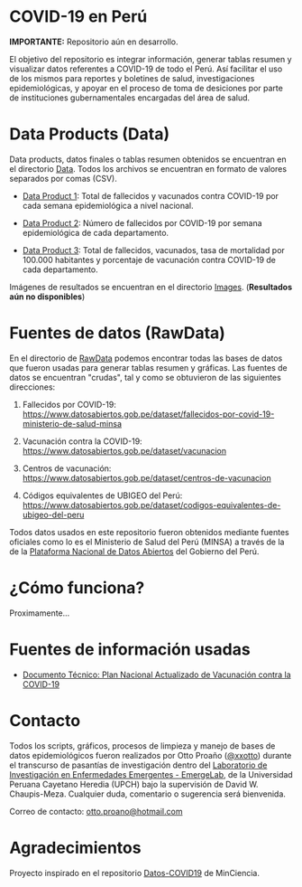 # COVID-19 en Perú

**IMPORTANTE:** Repositorio aún en desarrollo.

El objetivo del repositorio es integrar información, generar tablas resumen y visualizar datos referentes a COVID-19 de todo el Perú. Así facilitar el uso de los mismos para reportes y boletines de salud, investigaciones epidemiológicas, y apoyar en el proceso de toma de desiciones por parte de instituciones gubernamentales encargadas del área de salud.

# Data Products (Data)

Data products, datos finales o tablas resumen obtenidos se encuentran en el directorio [Data](https://github.com/xxotto/covid19-peru/tree/main/Data). Todos los archivos se encuentran en formato de valores separados por comas (CSV).

   - [Data Product 1](Data/epi_weeks.csv): Total de fallecidos y vacunados contra COVID-19 por cada semana epidemiológica a nivel nacional.
   
   - [Data Product 2](Data/fallecidos_departamentos_semanasEpi.csv): Número de fallecidos por COVID-19 por semana epidemiológica de cada departamento.

   - [Data Product 3](Data/vac_fal_x_departamento.csv): Total de fallecidos, vacunados, tasa de mortalidad por 100.000 habitantes y porcentaje de vacunación contra COVID-19 de cada departamento.

Imágenes de resultados se encuentran en el directorio [Images](). (**Resultados aún no disponibles**)

# Fuentes de datos (RawData)

En el directorio de [RawData](https://github.com/xxotto/covid19-peru/tree/main/RawData) podemos encontrar todas las bases de datos que fueron usadas para generar tablas resumen y gráficas. Las fuentes de datos se encuentran "crudas", tal y como se obtuvieron de las siguientes direcciones:

1. Fallecidos por COVID-19: 
   https://www.datosabiertos.gob.pe/dataset/fallecidos-por-covid-19-ministerio-de-salud-minsa
   
2. Vacunación contra la COVID-19: 
   https://www.datosabiertos.gob.pe/dataset/vacunacion
   
3. Centros de vacunación:
   https://www.datosabiertos.gob.pe/dataset/centros-de-vacunacion
   
4. Códigos equivalentes de UBIGEO del Perú:
   https://www.datosabiertos.gob.pe/dataset/codigos-equivalentes-de-ubigeo-del-peru

Todos datos usados en este repositorio fueron obtenidos mediante fuentes oficiales como lo es el Ministerio de Salud del Perú (MINSA) a través de la de la [Plataforma Nacional de Datos Abiertos](https://www.datosabiertos.gob.pe/) del Gobierno del Perú.

# ¿Cómo funciona?

Proximamente...

# Fuentes de información usadas

- [Documento Técnico: Plan Nacional Actualizado de Vacunación contra la COVID-19](https://cdn.www.gob.pe/uploads/document/file/1805113/Plan%20Nacional%20Actualizado%20contra%20la%20COVID-19.pdf)

# Contacto
   
Todos los scripts, gráficos, procesos de limpieza y manejo de bases de datos epidemiológicos fueron realizados por Otto Proaño ([@xxotto](https://github.com/xxotto)) durante el transcurso de pasantías de investigación dentro del [Laboratorio de Investigación en Enfermedades Emergentes - EmergeLab](https://investigacion.cayetano.edu.pe/catalogo/saludintegral/emerge), de la Universidad Peruana Cayetano Heredia (UPCH) bajo la supervisión de David W. Chaupis-Meza. Cualquier duda, comentario o sugerencia será bienvenida. 

Correo de contacto: otto.proano@hotmail.com

# Agradecimientos

Proyecto inspirado en el repositorio [Datos-COVID19](https://github.com/MinCiencia/Datos-COVID19) de MinCiencia.
